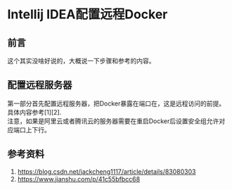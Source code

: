 # Intellij IDEA配置远程Docker
## 前言
这个其实没啥好说的，大概说一下步骤和参考的内容。

## 配置远程服务器
第一部分首先配置远程服务器，把Docker暴露在端口在，这是远程访问的前提。具体内容参考[1][2].  
注意，如果是阿里云或者腾讯云的服务器需要在重启Docker后设置安全组允许对应端口上下行。

## 

## 参考资料
1. https://blog.csdn.net/jackcheng1117/article/details/83080303
2. https://www.jianshu.com/p/41c55bfbcc68

